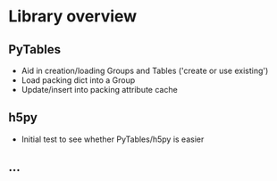 Library overview
================

PyTables
--------
- Aid in creation/loading Groups and Tables ('create or use
existing')
- Load packing dict into a Group
- Update/insert into packing attribute cache


h5py
----
- Initial test to see whether PyTables/h5py is easier

...
-----
